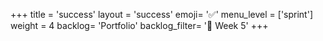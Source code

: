 +++
title = 'success'
layout = 'success'
emoji= '✅'
menu_level = ['sprint']
weight = 4
backlog= 'Portfolio'
backlog_filter= '📅 Week 5'
+++

